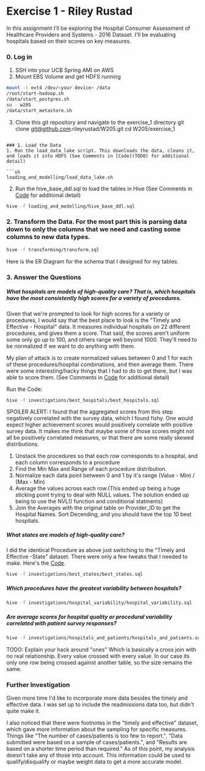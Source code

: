 # Exercise 1 - Riley Rustad

In this assignment I'll be exploring the Hospital Consumer Assessment of Healthcare Providers and Systems - 2016 Dataset. I'll be evaluating hospitals based on their scores on key measures.

### 0. Log in
1. SSH into your UCB Spring AMI on AWS
2. Mount EBS Volume and get HDFS running

```sh
mount -t ext4 /dev/<your device> /data
/root/start-hadoop.sh
/data/start_postgres.sh
su - w205
/data/start_metastore.sh
```

3. Clone this git repository and navigate to the exercise_1 directory
git clone git@github.com:rileyrustad/W205.git
cd W205/exercise_1
```

### 1. Load the Data
1. Run the load_data_lake script. This downloads the data, cleans it, and loads it into HDFS (See Comments in [Code](TODO) for additional detail)

```sh
loading_and_modelling/load_data_lake.sh
```

2. Run the hive_base_ddl.sql to load the tables in Hive (See Comments in [Code](TODO) for additional detail)

```sh
hive -f loading_and_modelling/hive_base_ddl.sql
```

### 2. Transform the Data. For the most part this is parsing data down to only the columns that we need and casting some columns to new data types.

```sh
hive -f transforming/transform.sql
```
Here is the ER Diagram for the schema that I designed for my tables. 
[](loading_and_modelling/ERDiagram.png)

### 3. Answer the Questions

##### What hospitals are models of high-quality care? That is, which hospitals have the most consistently high scores for a variety of procedures.

Given that we're prompted to look for high scores for a variety or procedures, I would say that the best place to look is the "Timely and Effective - Hospital" data. It measures individual hospitals on 22 different procedures, and gives them a score. That said, the scores aren't uniform some only go up to 100, and others range well beyond 1000. They'll need to be normalized if we want to do anything with them.

My plan of attack is to create normalized values between 0 and 1 for each of these procedures/hospital combinations, and then average them. There were some interesting/hacky things that I had to do to get there, but I was able to score them. (See Comments in [Code](TODO) for additional detail)

Run the Code:

```sh
hive -f investigations/best_hospitals/best_hospitals.sql
```

SPOILER ALERT: I found that the aggregated scores from this step negatively correlated with the survey data, which I found fishy. One would expect higher achievement scores would positively correlate with positive survey data. It makes me think that maybe some of those scores might not all be positively correlated measures, or that there are some really skewed distributions. 

1. Unstack the procedures so that each row corresponds to a hospital, and each column corresponds to a procedure
2. Find the Min Max and Range of each procedure distribution.
3. Normalize each data point between 0 and 1 by it's range (Value - Min) / (Max - Min)
4. Average the values across each row.(This ended up being a huge sticking point trying to deal with NULL values. The solution ended up being to use the NVL() function and conditional statments)
5. Join the Averages with the original table on Provider_ID to get the Hospital Names. Sort Decending, and you should have the top 10 best hospitals.

##### What states are models of high-quality care?

I did the identical Procedure as above just switching to the "Timely and Effective -State" dataset. There were only a few tweaks that I needed to make. Here's the [Code](TODO).

```sh
hive -f investigations/best_states/best_states.sql
```

##### Which procedures have the greatest variability between hospitals?

```sh
hive -f investigations/hospital_variability/hospital_variability.sql
```

##### Are average scores for hospital quality or procedural variability correlated with patient survey responses?

```sh
hive -f investigations/hospitals_and_patients/hospitals_and_patients.sql
```




TODO: Explain your hack around "ones" Which is basically a cross join with no real relationship. Every value crossed with every value. In our case its only one row being crossed against another table, so the size remains the same.



### Further Investigation

Given more time I'd like to incorporate more data besides the timely and effective data. I was set up to include the readmissions data too, but didn't quite make it.

I also noticed that there were footnotes in the "timely and effective" dataset, which gave more information about the sampling for specific measures. Things like "The number of cases/patients is too few to report.", "Data submitted were based on a sample of cases/patients.", and  "Results are based on a shorter time period than required." As of this point, my analysis doesn't take any of those into account. This information could be used to qualify/disqualify or maybe weight data to get a more accurate model.


